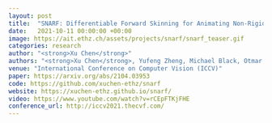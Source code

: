 ```yaml
---
layout: post
title:  "SNARF: Differentiable Forward Skinning for Animating Non-Rigid Neural Implicit Shapes"
date:   2021-10-11 00:00:00 +00:00
image: https://ait.ethz.ch/assets/projects/snarf/snarf_teaser.gif
categories: research
author: "<strong>Xu Chen</strong>"
authors: "<strong>Xu Chen</strong>, Yufeng Zheng, Michael Black, Otmar Hilliges, Andreas Geiger"
venue: "International Conference on Computer Vision (ICCV)"
paper: https://arxiv.org/abs/2104.03953
code: https://github.com/xuchen-ethz/snarf
website: https://xuchen-ethz.github.io/snarf/
video: https://www.youtube.com/watch?v=rCEpFTKjFHE
conference_url: http://iccv2021.thecvf.com/
---
```


<!-- 
@inproceedings{chen2021snarf,
  title={SNARF: Differentiable Forward Skinning for Animating Non-Rigid Neural Implicit Shapes},
  author={Chen, Xu and Zheng, Yufeng and Black, Michael J and Hilliges, Otmar and Geiger, Andreas},
  booktitle={International Conference on Computer Vision (ICCV)},
  year={2021}
}
-->
